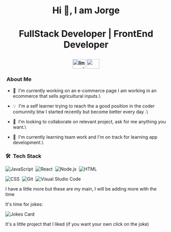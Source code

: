 <h1 align="center"> Hi 👋, I am Jorge <h1/>
<p align="center"> FullStack Developer | FrontEnd Developer </p>
<h3 align="center">
  <a href="www.linkedin.com/in/jorge-fullstackdev" target="blank"><img align="center" src="https://image.flaticon.com/icons/png/128/174/174857.png" alt="lin_ovindu" height="30" width="40" /></a>
  <a href = "mailto: jorgecuadradovelasquez@gmail.com"><img align="center" src="https://seeklogo.com/images/G/gmail-new-2020-logo-32DBE11BB4-seeklogo.com.png" height="30" width="40" /></a>
<h3/>
  
  ### &nbsp;About Me
  
  
- 🔭&nbsp; I'm currently working on an e-commerce page I am working in an ecommerce that sells agricultural inputs.\
- 💡&nbsp; I'm a self learner trying to reach the a good position in the coder comunnity btw I started recently but become better every day .\
- 👯&nbsp; I’m looking to collaborate on relevant project, ask for me anything you want.\
  
- 🌱&nbsp; I'm currently learning team work and I'm on track for learning app development.\

  
  
### 🛠 &nbsp;Tech Stack
![JavaScript](https://img.shields.io/badge/-JavaScript-05122A?style=flat&logo=javascript)&nbsp;
![React](https://img.shields.io/badge/-React-05122A?style=flat&logo=react)&nbsp;
![Node.js](https://img.shields.io/badge/-Node.js-05122A?style=flat&logo=node.js)&nbsp;
![HTML](https://img.shields.io/badge/-HTML-05122A?style=flat&logo=HTML5)&nbsp; <br>
  
  
![CSS](https://img.shields.io/badge/-CSS-05122A?style=flat&logo=CSS3&logoColor=1572B6)&nbsp;
![Git](https://img.shields.io/badge/-Git-05122A?style=flat&logo=git)&nbsp;
![Visual Studio Code](https://img.shields.io/badge/-Visual%20Studio%20Code-05122A?style=flat&logo=visual-studio-code&logoColor=007ACC)&nbsp;<br>
  
  I have a little more but these are my main, I will be adding more with the time
  

  
  It's time for jokes:
<!-- Markdown -->

![Jokes Card](https://readme-jokes.vercel.app/api?theme=vue-dark)
  
It's a little project that I liked (if you want your own click on the joke)
